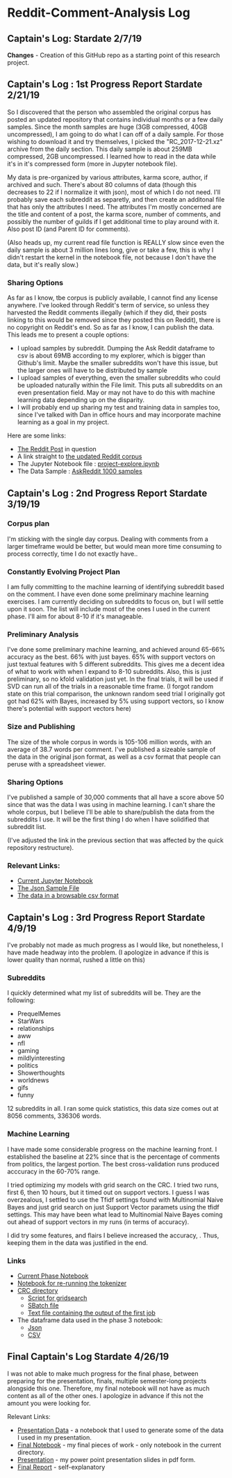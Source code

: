 # Reddit-Comment-Analysis Log
## Captain's Log: Stardate 2/7/19
__Changes__ -
Creation of this GitHub repo as a starting point of this research project.

## Captain's Log : 1st Progress Report Stardate 2/21/19

So I discovered that the person who assembled the original corpus has posted an updated repository that contains individual months or a few daily samples. Since the month samples are huge (3GB compressed, 40GB uncompressed), I am going to do what I can off of a daily sample. For those wishing to download it and try themselves, I picked the "RC_2017-12-21.xz" archive from the daily section. This daily sample is about 259MB compressed, 2GB uncompressed. I learned how to read in the data while it's in it's compressed form (more in Jupyter notebook file).

My data is pre-organized by various attributes, karma score, author, if archived and such. There's about 80 columns of data (though this decreases to 22 if I normalize it with json), most of which I do not need. I'll probably save each subreddit as separetly, and then create an additonal file that has only the attributes I need. The attributes I'm mostly concerned are the title and content of a post, the karma score, number of comments, and possibly the number of guilds if I get additional time to play around with it. Also post ID (and Parent ID for comments).

(Also heads up, my current read file function is REALLY slow since even the daily sample is about 3 million lines long, give or take a few, this is why I didn't restart the kernel in the notebook file, not because I don't have the data, but it's really slow.)

### Sharing Options

As far as I know, tbe corpus is publicly available, I cannot find any license anywhere. I've looked through Reddit's term of service, so unless they harvested the Reddit comments illegally (which if they did, their posts linking to this would be removed since they posted this on Reddit), there is no copyright on Reddit's end. So as far as I know, I can publish the data. This leads me to present a couple options:

* I upload samples by subreddit. Dumping the Ask Reddit dataframe to csv is about 69MB according to my explorer, which is bigger than Github's limit. Maybe the smaller subreddits won't have this issue, but the larger ones will have to be distributed by sample
* I upload samples of everything, even the smaller subreddits who could be uploaded naturally within the File limit. This puts all subreddits on an even presentation field. May or may not have to do this with machine learning data depending up on the disparity.
* I will probably end up sharing my test and training data in samples too, since I've talked with Dan in office hours and may incorporate machine learning as a goal in my project.

Here are some links:  

* [The Reddit Post](https://www.reddit.com/r/datasets/comments/8aen5g/update_for_the_reddit_corpus/) in question
* A link straight to [the updated Reddit corpus](https://files.pushshift.io/reddit/)
* The Jupyter Notebook file : [project-explore.ipynb](legacy_notebooks/project-explore.ipynb)
* The Data Sample : [AskReddit 1000 samples](data_samples/AskReddit1000samples.csv)

## Captain's Log : 2nd Progress Report Stardate 3/19/19

### Corpus plan
I'm sticking with the single day corpus. Dealing with comments from a larger timeframe would be better, but would mean more time consuming to process correctly, time I do not exactly have..

### Constantly Evolving Project Plan
I am fully committing to the machine learning of identifying subreddit based on the comment. I have even done some preliminary machine learning exercises. I am currently deciding on subreddits to focus on, but I will settle upon it soon. The list will include most of the ones I used in the current phase. I'll aim for about 8-10 if it's manageable.

### Preliminary Analysis
I've done some preliminary machine learning, and achieved around 65-66% accuracy as the best. 66% with just bayes. 65% with support vectors on just textual features with 5 different subreddits. This gives me a decent idea of what to work with when I expand to 8-10 subreddits. Also, this is just preliminary, so no kfold validation just yet. In the final trials, it will be used if SVD can run all of the trials in a reasonable time frame. (I forgot random state on this trial comparison, the unknown random seed trial I originally got got had 62% with Bayes, increased by 5% using support vectors, so I know there's potential with support vectors here)

### Size and Publishing
The size of the whole corpus in words is 105-106 million words, with an average of 38.7 words per comment. I've published a sizeable sample of the data in the original json format, as well as a csv format that people can peruse with a spreadsheet viewer.

### Sharing Options
I've published a sample of 30,000 comments that all have a score above 50 since that was the data I was using in machine learning. I can't share the whole corpus, but I believe I'll be able to share/publish the data from the subreddits I use. It will be the first thing I do when I have solidified that subreddit list.

(I've adjusted the link in the previous section that was affected by the quick repository restructure).
### Relevant Links:

* [Current Jupyter Notebook](legacy_notebooks/phase2_exploration.ipynb)
* [The Json Sample File](data_samples/30000Above50Samples.json)
* [The data in a browsable csv format](data_samples/30000Above50Samples.csv)

## Captain's Log : 3rd Progress Report Stardate 4/9/19

I've probably not made as much progress as I would like, but nonetheless, I have made headway into the problem. (I apologize in advance if this is lower quality than normal, rushed a little on this)

### Subreddits

I quickly determined what my list of subreddits will be. They are the following:

* PrequelMemes
* StarWars
* relationships 
* aww 
* nfl 
* gaming
* mildlyinteresting
* politics
* Showerthoughts
* worldnews
* gifs
* funny

12 subreddits in all. I ran some quick statistics, this data size comes out at 8056 comments, 336306 words. 

### Machine Learning

I have made some considerable progress on the machine learning front. I established the baseline at 22% since that is the percentage of comments from politics, the largest portion. The best cross-validation runs produced acccuracy in the 60-70% range.

I tried optimizing my models with grid search on the CRC. I tried two runs, first 6, then 10 hours, but it timed out on support vectors. I guess I was overzealous, I settled to use the Tfidf settings found with Multinomial Naive Bayes and just grid search on just Support Vector paramets using the tfidf settings. This may have been what lead to Multinomial Naive Bayes coming out ahead of support vectors in my runs (in terms of accuracy).

I did try some features, and flairs I believe increased the accuracy, . Thus, keeping them in the data was justified in the end.

### Links
* [Current Phase Notebook](legacy_notebooks/phase3progress.ipynb)
* [Notebook for re-running the tokenizer](legacy_notebooks/nltktokenizing.ipynb)
* [CRC directory](CRC)
    * [Script for gridsearch](CRC/redditgrid.py) 
    * [SBatch file](CRC/redditgrid.sh)
    * [Text file containing the output of the first job](CRC/multibest.txt)
* The dataframe data used in the phase 3 notebook:
    * [Json](data_samples/above50t.json)
    * [CSV](data_samples/above50t.csv)

## Final Captain's Log Stardate 4/26/19

I was not able to make much progress for the final phase, between preparing for the presentation, finals, multiple semester-long projects alongside this one. Therefore, my final notebook will not have as much content as all of the other ones. I apologize in advance if this not the amount you were looking for.

Relevant Links:

* [Presentation Data](legacy_notebooks/presentationdata.ipynb) - a notebook that I used to generate some of the data I used in my presentation.
* [Final Notebook](current_phase/final_notebook.ipynb) - my final pieces of work - only notebook in the current directory.
* [Presentation](Presentation.pdf) - my power point presentation slides in pdf form.
* [Final Report](final_report.md) - self-explanatory